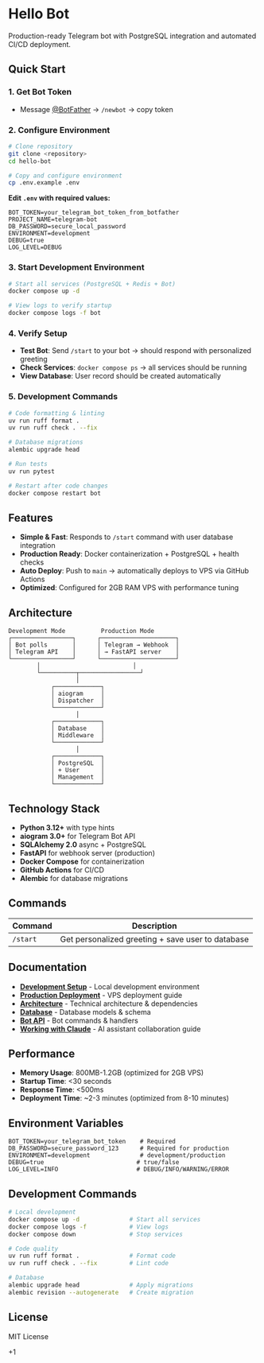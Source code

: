 # Hello Bot

Production-ready Telegram bot with PostgreSQL integration and automated CI/CD deployment.

## Quick Start

### 1. Get Bot Token

- Message [@BotFather](https://t.me/botfather) → `/newbot` → copy token

### 2. Configure Environment

```bash
# Clone repository
git clone <repository>
cd hello-bot

# Copy and configure environment
cp .env.example .env
```

**Edit `.env` with required values:**

```env
BOT_TOKEN=your_telegram_bot_token_from_botfather
PROJECT_NAME=telegram-bot
DB_PASSWORD=secure_local_password
ENVIRONMENT=development
DEBUG=true
LOG_LEVEL=DEBUG
```

### 3. Start Development Environment

```bash
# Start all services (PostgreSQL + Redis + Bot)
docker compose up -d

# View logs to verify startup
docker compose logs -f bot
```

### 4. Verify Setup

- **Test Bot**: Send `/start` to your bot → should respond with personalized greeting
- **Check Services**: `docker compose ps` → all services should be running
- **View Database**: User record should be created automatically

### 5. Development Commands

```bash
# Code formatting & linting
uv run ruff format .
uv run ruff check . --fix

# Database migrations
alembic upgrade head

# Run tests
uv run pytest

# Restart after code changes
docker compose restart bot
```

## Features

- **Simple & Fast**: Responds to `/start` command with user database integration
- **Production Ready**: Docker containerization + PostgreSQL + health checks
- **Auto Deploy**: Push to `main` → automatically deploys to VPS via GitHub Actions
- **Optimized**: Configured for 2GB RAM VPS with performance tuning

## Architecture

```
Development Mode          Production Mode
┌─────────────────┐      ┌─────────────────────┐
│ Bot polls       │      │ Telegram → Webhook  │
│ Telegram API    │      │ → FastAPI server    │
└─────────────────┘      └─────────────────────┘
        │                          │
        └──────────┬─────────────────┘
                   │
            ┌─────────────┐
            │ aiogram     │
            │ Dispatcher  │
            └─────────────┘
                   │
            ┌─────────────┐
            │ Database    │
            │ Middleware  │
            └─────────────┘
                   │
            ┌─────────────┐
            │ PostgreSQL  │
            │ + User      │
            │ Management  │
            └─────────────┘
```

## Technology Stack

- **Python 3.12+** with type hints
- **aiogram 3.0+** for Telegram Bot API
- **SQLAlchemy 2.0** async + PostgreSQL
- **FastAPI** for webhook server (production)
- **Docker Compose** for containerization
- **GitHub Actions** for CI/CD
- **Alembic** for database migrations

## Commands

| Command  | Description                                       |
| -------- | ------------------------------------------------- |
| `/start` | Get personalized greeting + save user to database |

## Documentation

- **[Development Setup](docs/DEVELOPMENT.md)** - Local development environment
- **[Production Deployment](docs/DEPLOYMENT.md)** - VPS deployment guide
- **[Architecture](docs/ARCHITECTURE.md)** - Technical architecture & dependencies
- **[Database](docs/DATABASE.md)** - Database models & schema
- **[Bot API](docs/API.md)** - Bot commands & handlers
- **[Working with Claude](CLAUDE.md)** - AI assistant collaboration guide

## Performance

- **Memory Usage**: 800MB-1.2GB (optimized for 2GB VPS)
- **Startup Time**: <30 seconds
- **Response Time**: <500ms
- **Deployment Time**: ~2-3 minutes (optimized from 8-10 minutes)

## Environment Variables

```env
BOT_TOKEN=your_telegram_bot_token    # Required
DB_PASSWORD=secure_password_123      # Required for production
ENVIRONMENT=development              # development/production
DEBUG=true                          # true/false
LOG_LEVEL=INFO                      # DEBUG/INFO/WARNING/ERROR
```

## Development Commands

```bash
# Local development
docker compose up -d              # Start all services
docker compose logs -f            # View logs
docker compose down               # Stop services

# Code quality
uv run ruff format .              # Format code
uv run ruff check . --fix         # Lint code

# Database
alembic upgrade head              # Apply migrations
alembic revision --autogenerate   # Create migration
```

## License

MIT License

+1